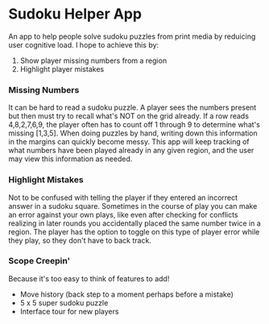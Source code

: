 # Sudoku Helper App
An app to help people solve sudoku puzzles from print media by reduicing user cognitive load. I hope to achieve this by:
1. Show player missing numbers from a region
2. Highlight player mistakes

### Missing Numbers
It can be hard to read a sudoku puzzle. A player sees the numbers present but then must try to recall what's NOT on the grid already. If a row reads 4,8,2,7,6,9, the player often has to count off 1 through 9 to determine what's missing [1,3,5]. When doing puzzles by hand, writing down this information in the margins can quickly become messy. This app will keep tracking of what numbers have been played already in any given region, and the user may view this information as needed.

### Highlight Mistakes
Not to be confused with telling the player if they entered an incorrect answer in a sudoku square. Sometimes in the course of play you can make an error against your own plays, like even after checking for conflicts realizing in later rounds you accidentally placed the same number twice in a region. The player has the option to toggle on this type of player error while they play, so they don't have to back track.

### Scope Creepin'
Because it's too easy to think of features to add!

* Move history (back step to a moment perhaps before a mistake)
* 5 x 5 super sudoku puzzle
* Interface tour for new players
